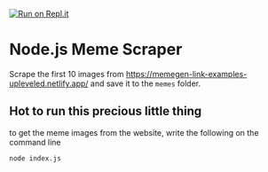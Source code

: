 [![Run on Repl.it](https://repl.it/badge/github/schefkev/meme-scraper)](https://repl.it/github/schefkev/meme-scraper)

# Node.js Meme Scraper

Scrape the first 10 images from https://memegen-link-examples-upleveled.netlify.app/ and save it to the `memes` folder.

## Hot to run this precious little thing

to get the meme images from the website, write the following on the command line

`node index.js`
